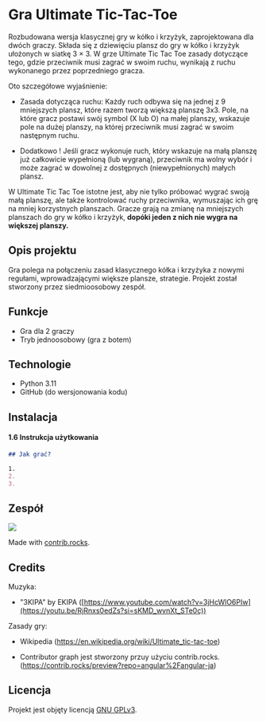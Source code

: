 # Gra Ultimate Tic-Tac-Toe

Rozbudowana wersja klasycznej gry w kółko i krzyżyk, zaprojektowana dla dwóch graczy. Składa się z dziewięciu plansz do gry w kółko i krzyżyk ułożonych w siatkę 3 × 3. W grze Ultimate Tic Tac Toe zasady dotyczące tego, gdzie przeciwnik musi zagrać w swoim ruchu, wynikają z ruchu wykonanego przez poprzedniego gracza. 

Oto szczegółowe wyjaśnienie:
- Zasada dotycząca ruchu:
Każdy ruch odbywa się na jednej z 9 mniejszych plansz, które razem tworzą większą planszę 3x3.
Pole, na które gracz postawi swój symbol (X lub O) na małej planszy, wskazuje pole na dużej planszy, na której przeciwnik musi zagrać w swoim następnym ruchu.
* Dodatkowo ! 
Jeśli gracz wykonuje ruch, który wskazuje na małą planszę już całkowicie wypełnioną (lub wygraną), przeciwnik ma wolny wybór i może zagrać w dowolnej z dostępnych (niewypełnionych) małych plansz.

W Ultimate Tic Tac Toe istotne jest, aby nie tylko próbować wygrać swoją małą planszę, ale także kontrolować ruchy przeciwnika, wymuszając ich grę na mniej korzystnych planszach. Gracze grają na zmianę na mniejszych planszach do gry w kółko i krzyżyk, **dopóki jeden z nich nie wygra na większej planszy.**


## Opis projektu
Gra polega na połączeniu zasad klasycznego kółka i krzyżyka z nowymi regułami, wprowadzającymi większe plansze, strategie. Projekt został stworzony przez siedmioosobowy zespół.


## Funkcje
- Gra dla 2 graczy
- Tryb jednoosobowy (gra z botem)

## Technologie
- Python 3.11
- GitHub (do wersjonowania kodu)

## Instalacja


#### 1.6 **Instrukcja użytkowania**


```markdown
## Jak grać?

1.
2. 
3. 
```



## Zespół
<a href="https://github.com/leaselimi/Zesp-5/graphs/contributors">
  <img src="https://contrib.rocks/image?repo=leaselimi/Zesp-5" />
</a>

Made with [contrib.rocks](https://contrib.rocks).


## Credits
Muzyka:
- "3KIPA" by EKIPA ([https://www.youtube.com/watch?v=3jHcWlO6PIw](https://youtu.be/RjRnxs0edZs?si=sKMD_wvnXt_STe0c))

Zasady gry:
- Wikipedia (https://en.wikipedia.org/wiki/Ultimate_tic-tac-toe)
  
- Contributor graph jest stworzony przuy użyciu contrib.rocks.(https://contrib.rocks/preview?repo=angular%2Fangular-ja)

## Licencja
Projekt jest objęty licencją [GNU GPLv3](LICENCJA).
